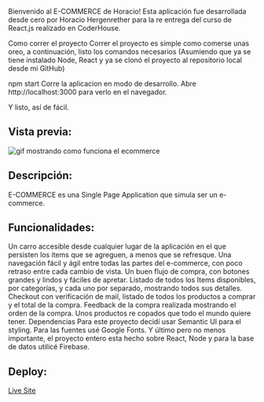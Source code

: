 Bienvenido al E-COMMERCE de Horacio!
Esta aplicación fue desarrollada desde cero por Horacio Hergenrether para la re entrega del curso de React.js realizado en CoderHouse.

Como correr el proyecto
Correr el proyecto es simple como comerse unas oreo, a continuación, listo los comandos necesarios (Asumiendo que ya se tiene instalado Node, React y ya se clonó el proyecto al repositorio local desde mi GitHub)

npm start
Corre la aplicacion en modo de desarrollo. Abre http://localhost:3000 para verlo en el navegador.

Y listo, así de fácil.

## Vista previa:
<img src="https://media2.giphy.com/media/Kelmor7u0flNMeHXrk/giphy.gif?cid=790b7611bbfd6463dd45a2406b704abf3efac826cc7ce346&rid=giphy.gif&ct=g" alt="gif mostrando como funciona el ecommerce">

## Descripción:
E-COMMERCE es una Single Page Application que simula ser un e-commerce.

## Funcionalidades:
Un carro accesible desde cualquier lugar de la aplicación en el que persisten los items que se agreguen, a menos que se refresque.
Una navegación fácil y ágil entre todas las partes del e-commerce, con poco retraso entre cada cambio de vista.
Un buen flujo de compra, con botones grandes y lindos y fáciles de apretar.
Listado de todos los Items disponibles, por categorías, y cada uno por separado, mostrando todos sus detalles.
Checkout con verificación de mail, listado de todos los productos a comprar y el total de la compra.
Feedback de la compra realizada mostrando el orden de la compra.
Unos productos re copados que todo el mundo quiere tener.
Dependencias
Para este proyecto decidí usar Semantic UI para el styling. Para las fuentes usé Google Fonts. Y último pero no menos importante, el proyecto entero esta hecho sobre React, Node y para la base de datos utilicé Firebase.

## Deploy:
<a href="https://thirsty-ritchie-2df0ed.netlify.app/"> Live Site </a>